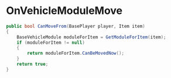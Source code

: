 <Badge type="danger" text="Carbon Compatible"/><Badge type="warning" text="Oxide Compatible"/>
# OnVehicleModuleMove
```csharp
public bool CanMoveFrom(BasePlayer player, Item item)
{
	BaseVehicleModule moduleForItem = GetModuleForItem(item);
	if (moduleForItem != null)
	{
		return moduleForItem.CanBeMovedNow();
	}
	return true;
}

```
